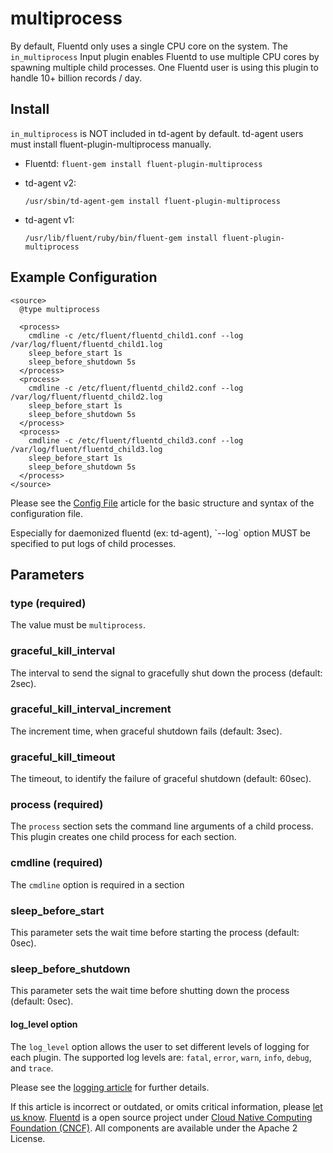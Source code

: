 # multiprocess

By default, Fluentd only uses a single CPU core on the system. The `in_multiprocess` Input plugin enables Fluentd to use multiple CPU cores by spawning multiple child processes. One Fluentd user is using this plugin to handle 10+ billion records / day.

## Install

`in_multiprocess` is NOT included in td-agent by default. td-agent users must install fluent-plugin-multiprocess manually.

* Fluentd: `fluent-gem install fluent-plugin-multiprocess`
* td-agent v2:

  `/usr/sbin/td-agent-gem install fluent-plugin-multiprocess`

* td-agent v1:

  `/usr/lib/fluent/ruby/bin/fluent-gem install fluent-plugin-multiprocess`

## Example Configuration

```text
<source>
  @type multiprocess

  <process>
    cmdline -c /etc/fluent/fluentd_child1.conf --log /var/log/fluent/fluentd_child1.log
    sleep_before_start 1s
    sleep_before_shutdown 5s
  </process>
  <process>
    cmdline -c /etc/fluent/fluentd_child2.conf --log /var/log/fluent/fluentd_child2.log
    sleep_before_start 1s
    sleep_before_shutdown 5s
  </process>
  <process>
    cmdline -c /etc/fluent/fluentd_child3.conf --log /var/log/fluent/fluentd_child3.log
    sleep_before_start 1s
    sleep_before_shutdown 5s
  </process>
</source>
```

Please see the [Config File](../configuration/config-file.md) article for the basic structure and syntax of the configuration file.

Especially for daemonized fluentd \(ex: td-agent\), \`--log\` option MUST be specified to put logs of child processes.

## Parameters

### type \(required\)

The value must be `multiprocess`.

### graceful\_kill\_interval

The interval to send the signal to gracefully shut down the process \(default: 2sec\).

### graceful\_kill\_interval\_increment

The increment time, when graceful shutdown fails \(default: 3sec\).

### graceful\_kill\_timeout

The timeout, to identify the failure of graceful shutdown \(default: 60sec\).

### process \(required\)

The `process` section sets the command line arguments of a child process. This plugin creates one child process for each section.

### cmdline \(required\)

The `cmdline` option is required in a section

### sleep\_before\_start

This parameter sets the wait time before starting the process \(default: 0sec\).

### sleep\_before\_shutdown

This parameter sets the wait time before shutting down the process \(default: 0sec\).

#### log\_level option

The `log_level` option allows the user to set different levels of logging for each plugin. The supported log levels are: `fatal`, `error`, `warn`, `info`, `debug`, and `trace`.

Please see the [logging article](../deployment/logging.md) for further details.

If this article is incorrect or outdated, or omits critical information, please [let us know](https://github.com/fluent/fluentd-docs-gitbook/issues?state=open). [Fluentd](http://www.fluentd.org/) is a open source project under [Cloud Native Computing Foundation \(CNCF\)](https://cncf.io/). All components are available under the Apache 2 License.

